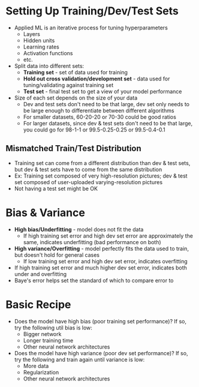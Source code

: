 # Setting Up Training/Dev/Test Sets
- Applied ML is an iterative process for tuning hyperparameters
    - Layers
    - Hidden units
    - Learning rates
    - Activation functions
    - etc.
- Split data into different sets:
    - **Training set** - set of data used for training
    - **Hold out cross validation/development set** - data used for tuning/validating against training set
    - **Test set** - final test set to get a view of your model performance
- Size of each set depends on the size of your data
    - Dev and test sets don't need to be that large, dev set only needs to be large enough to differentiate between different algorithms
    - For smaller datasets, 60-20-20 or 70-30 could be good ratios
    - For larger datasets, since dev & test sets don't need to be that large, you could go for 98-1-1 or 99.5-0.25-0.25 or 99.5-0.4-0.1
## Mismatched Train/Test Distribution
- Training set can come from a different distribution than dev & test sets, but dev & test sets have to come from the same distribution
- Ex: Training set composed of very high-resolution pictures; dev & test set composed of user-uploaded varying-resolution pictures
- Not having a test set might be OK

# Bias & Variance
- **High bias/Underfitting** - model does not fit the data
    - If high training set error and high dev set error are approximately the same, indicates underfitting (bad performance on both)
- **High variance/Overfitting** - model perfectly fits the data used to train, but doesn't hold for general cases  
    - If low training set error and high dev set error, indicates overfitting
- If high training set error and much higher dev set error, indicates both under and overfitting
- Baye's error helps set the standard of which to compare error to

# Basic Recipe
- Does the model have high bias (poor training set performance)? If so, try the following util bias is low:
    - Bigger network
    - Longer training time
    - Other neural network architectures
- Does the model have high variance (poor dev set performance)? If so, try the following and train again until variance is low:
    - More data
    - Regularization
    - Other neural network architectures